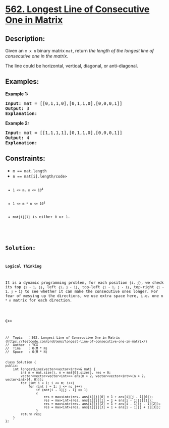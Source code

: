 # [562. Longest Line of Consecutive One in Matrix](https://leetcode.com/problems/longest-line-of-consecutive-one-in-matrix/)


## Description:

<p>Given an <code>m x n</code> binary matrix <code>mat</code>, return <em>the length of the longest line of consecutive one in the matrix.</em></p>
<p>The line could be horizontal, vertical, diagonal, or anti-diagonal.</p>


## Examples:

<strong>Example 1:</strong>
<pre>
<strong>Input:</strong> mat = [[0,1,1,0],[0,1,1,0],[0,0,0,1]]
<strong>Output:</strong> 3
<strong>Explanation:</strong> 
</pre>

<strong>Example 2:</strong>
<pre>
<strong>Input:</strong> mat = [[1,1,1,1],[0,1,1,0],[0,0,0,1]]
<strong>Output:</strong> 4
<strong>Explanation:</strong> 
</pre>


## Constraints:

<ul>
  <li><code>m == mat.length</code></li>
  <li><code>n == mat[i].length/code></li>
  <li><code>1 &lt;= m, n &lt;= 10<sup>4</sup></code></li>
  <li><code>1 &lt;= m * n &lt;= 10<sup>4</sup></code></li>
  <li><code>mat[i][1]</code> is either <code>0</code> or <code>1</code>.</li>
</ul>


## Solution:

<strong>Logical Thinking</strong>
<p>It is a dynamic programming problem, for each position <code>{i, j}</code>, we check its top <code>{i - 1, j}</code>, left <code>{i, j - 1}</code>, top-left <code>{i - 1, j - 1}</code>, top-right <code>{i - 1, j + 1}</code> to see whether it can make the consecutive ones longer. For fear of messing up the directions, we use extra space here, i.e. one <code>m * n</code> matrix for each direction.</p>


<strong>C++</strong>

```
//  Topic   ：562. Longest Line of Consecutive One in Matrix (https://leetcode.com/problems/longest-line-of-consecutive-one-in-matrix/)
//  Author  : YCX
//  Time    : O(M * N)
//  Space   : O(M * N)


class Solution {
public:
    int longestLine(vector<vector<int>>& mat) {
        int m = mat.size(), n = mat[0].size(), res = 0;
        vector<vector<vector<int>>> ans(m + 2, vector<vector<int>>(n + 2, vector<int>(4, 0)));
        for (int i = 1; i <= m; i++)
            for (int j = 1; j <= n; j++)
                if (mat[i - 1][j - 1] == 1)
                {
                    res = max<int>(res, ans[i][j][0] = 1 + ans[i][j - 1][0]);
                    res = max<int>(res, ans[i][j][1] = 1 + ans[i - 1][j][1]);
                    res = max<int>(res, ans[i][j][2] = 1 + ans[i - 1][j - 1][2]);
                    res = max<int>(res, ans[i][j][3] = 1 + ans[i - 1][j + 1][3]);
                }
        return res;
    }
};
```

